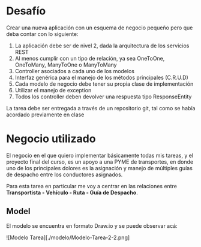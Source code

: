 # Desafío

Crear una nueva aplicación con un esquema de negocio pequeño pero que deba contar con lo siguiente:

1. La aplicación debe ser de nivel 2, dada la arquitectura de los servicios REST
2. Al menos cumplir con un tipo de relación, ya sea OneToOne, OneToMany, ManyToOne o ManyToMany
3. Controller asociados a cada uno de los modelos
4. Interfaz genérica para el manejo de los métodos principales (C.R.U.D)
5. Cada modelo de negocio debe tener su propia clase de implementación
6. Utilizar el manejo de exception
7. Todos los controller deben devolver una respuesta tipo ResponseEntity

La tarea debe ser entregada a través de un repositorio git, tal como se había acordado previamente en clase


# Negocio utilizado

El negocio en el que quiero implementar básicamente todas mis tareas, y el proyecto final del curso, es un apoyo a una PYME de transportes, en donde uno de los principales dolores es la asignación y manejo de múltiples guías de despacho entre los conductores asignados.

Para esta tarea en particular me voy a centrar en las relaciones entre **Transportista - Vehículo - Ruta - Guía de Despacho**. 

## Model

El modelo se encuentra en formato Draw.io y se puede observar acá:

![Modelo Tarea][./modelo/Modelo-Tarea-2-2.png]


